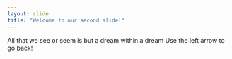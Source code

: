 ```yaml
---
layout: slide
title: "Welcome to our second slide!"
---
```

All that we see or seem is but a dream within a dream
Use the left arrow to go back!
